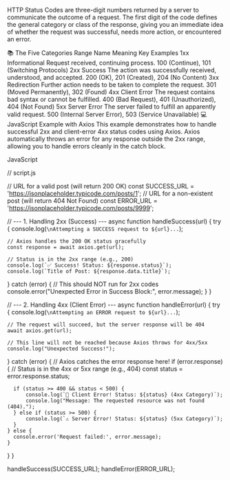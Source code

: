 HTTP Status Codes are three-digit numbers returned by a server to communicate the outcome of a request. The first digit of the code defines the general category or class of the response, giving you an immediate idea of whether the request was successful, needs more action, or encountered an error.

📚 The Five Categories
Range	Name	Meaning	Key Examples
1xx	Informational	Request received, continuing process.	100 (Continue), 101 (Switching Protocols)
2xx	Success	The action was successfully received, understood, and accepted.	200 (OK), 201 (Created), 204 (No Content)
3xx	Redirection	Further action needs to be taken to complete the request.	301 (Moved Permanently), 302 (Found)
4xx	Client Error	The request contains bad syntax or cannot be fulfilled.	400 (Bad Request), 401 (Unauthorized), 404 (Not Found)
5xx	Server Error	The server failed to fulfill an apparently valid request.	500 (Internal Server Error), 503 (Service Unavailable)
💻 JavaScript Example with Axios
This example demonstrates how to handle successful 2xx and client-error 4xx status codes using Axios. Axios automatically throws an error for any response outside the 2xx range, allowing you to handle errors cleanly in the catch block.

JavaScript

// script.js

// URL for a valid post (will return 200 OK)
const SUCCESS_URL = 'https://jsonplaceholder.typicode.com/posts/1';
// URL for a non-existent post (will return 404 Not Found)
const ERROR_URL = 'https://jsonplaceholder.typicode.com/posts/9999'; 

// --- 1. Handling 2xx (Success) ---
async function handleSuccess(url) {
  try {
    console.log(`\nAttempting a SUCCESS request to ${url}...`);
    
    // Axios handles the 200 OK status gracefully
    const response = await axios.get(url); 

    // Status is in the 2xx range (e.g., 200)
    console.log(`✅ Success! Status: ${response.status}`);
    console.log(`Title of Post: ${response.data.title}`);

  } catch (error) {
    // This should NOT run for 2xx codes
    console.error("Unexpected Error in Success Block:", error.message);
  }
}

// --- 2. Handling 4xx (Client Error) ---
async function handleError(url) {
  try {
    console.log(`\nAttempting an ERROR request to ${url}...`);

    // The request will succeed, but the server response will be 404
    await axios.get(url); 
    
    // This line will not be reached because Axios throws for 4xx/5xx
    console.log("Unexpected Success!");

  } catch (error) {
    // Axios catches the error response here!
    if (error.response) {
      // Status is in the 4xx or 5xx range (e.g., 404)
      const status = error.response.status;
      
      if (status >= 400 && status < 500) {
          console.log(`🛑 Client Error! Status: ${status} (4xx Category)`);
          console.log("Message: The requested resource was not found (404).");
      } else if (status >= 500) {
          console.log(`⚠️ Server Error! Status: ${status} (5xx Category)`);
      }
    } else {
      console.error('Request failed:', error.message);
    }
  }
}

handleSuccess(SUCCESS_URL);
handleError(ERROR_URL);

